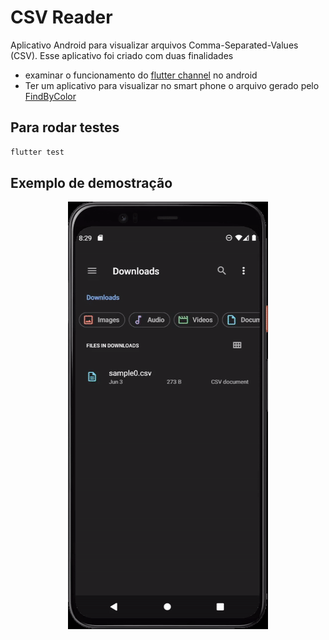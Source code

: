 # CSV Reader

Aplicativo Android para visualizar arquivos Comma-Separated-Values (CSV).
Esse aplicativo foi criado com duas finalidades
- examinar o funcionamento do
[flutter channel](https://flutter.dev/docs/development/platform-integration/platform-channels) no android  
- Ter um aplicativo para visualizar no smart phone o arquivo gerado pelo [FindByColor](https://play.google.com/store/apps/details?id=cavalcanti.samuel.findbycolor2&hl=en_US&gl=US)

## Para rodar testes

```sh
flutter test
```


## Exemplo de demostração

<p align="center">
  <img src="docs/output.gif" alt="exemple gif"/>
</p>
